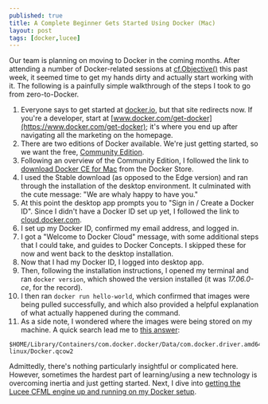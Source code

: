 ```yaml
---
published: true
title: A Complete Beginner Gets Started Using Docker (Mac)
layout: post
tags: [docker,lucee]
---
```


Our team is planning on moving to Docker in the coming months. After attending a number of Docker-related sessions at [cf.Objective()](http://www.cfobjective.com/) this past week, it seemed time to get my hands dirty and actually start working with it. The following is a painfully simple walkthrough of the steps I took to go from zero-to-Docker. 
<!--more-->

1. Everyone says to get started at [docker.io](https://www.docker.io), but that site redirects now. If you're a developer, start at [www.docker.com/get-docker](https://www.docker.com/get-docker); it's where you end up after navigating all the marketing on the homepage.
2. There are two editions of Docker available. We're just getting started, so we want the free, [Community Edition](https://www.docker.com/community-edition).
3. Following an overview of the Community Edition, I followed the link to [download Docker CE for Mac](https://store.docker.com/editions/community/docker-ce-desktop-mac) from the Docker Store.
4. I used the Stable download (as opposed to the Edge version) and ran through the installation of the desktop environment. It culminated with the cute message: "We are whaly happy to have you."
5. At this point the desktop app prompts you to "Sign in / Create a Docker ID". Since I didn't have a Docker ID set up yet, I followed the link to [cloud.docker.com](https://cloud.docker.com).
6. I set up my Docker ID, confirmed my email address, and logged in. 
7. I got a "Welcome to Docker Cloud" message, with some additional steps that I could take, and guides to Docker Concepts. I skipped these for now and went back to the desktop installation.
8. Now that I had my Docker ID, I logged into desktop app.
9. Then, following the installation instructions, I opened my terminal and ran `docker version`, which showed the version installed (it was *17.06.0-ce*, for the record).
10. I then ran `docker run hello-world`, which confirmed that images were being pulled successfully, and which also provided a helpful explanation of what actually happened during the command.
11. As a side note, I wondered where the images were being stored on my machine. A quick search lead me to [this answer](https://forums.docker.com/t/where-are-images-stored-on-mac-os-x/17165): 

```text
$HOME/Library/Containers/com.docker.docker/Data/com.docker.driver.amd64-linux/Docker.qcow2
```
	
Admittedly, there's nothing particularly insightful or complicated here. However, sometimes the hardest part of learning/using a new technology is overcoming inertia and just getting started. Next, I dive into [getting the Lucee CFML engine up and running on my Docker setup](/2017/07/26/getting-started-with-coldfusion-for-docker.html). 